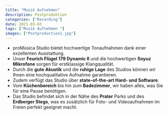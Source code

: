 ```yaml
---
title: "Musik Aufnehmen"
description: Postproduktion
categories: ["Recording"]
date: 2021-03-03
tags: ["Musik Aufnehmen "]
images: ["Postproduction1.jpg"]
---
```


- proMúsica Studio bietet hochwertige Tonaufnahmen dank einer exzellenten Ausstattung.
- Unser **Feurich Flügel 179 Dynamic II** und die hochwertigen **Soyuz Mikrofone** sorgen für erstklassige Klangqualität.
- Durch die **gute Akustik** und die **ruhige Lage** des Studios können wir Ihnen eine hochqualitative Aufnahme garantieren.
- Zudem verfügt das Studio über **state-of-the-art Hard- und Software**.
- Vom **Küchenbereich** bis hin zum **Badezimmer**, wir haben alles, was Sie für eine Pause benötigen.
- Das Studio befindet sich in der Nähe des **Prater** Parks und des **Erdberger Stegs**, was es zusätzlich für Foto- und Videoaufnahmen im Freien perfekt geeignet macht.
